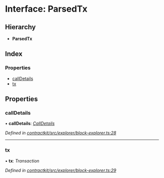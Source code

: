 # Interface: ParsedTx

## Hierarchy

* **ParsedTx**

## Index

### Properties

* [callDetails](_explorer_block_explorer_.parsedtx.md#calldetails)
* [tx](_explorer_block_explorer_.parsedtx.md#tx)

## Properties

###  callDetails

• **callDetails**: *[CallDetails](_explorer_block_explorer_.calldetails.md)*

*Defined in [contractkit/src/explorer/block-explorer.ts:28](https://github.com/celo-org/celo-monorepo/blob/master/packages/contractkit/src/explorer/block-explorer.ts#L28)*

___

###  tx

• **tx**: *Transaction*

*Defined in [contractkit/src/explorer/block-explorer.ts:29](https://github.com/celo-org/celo-monorepo/blob/master/packages/contractkit/src/explorer/block-explorer.ts#L29)*
